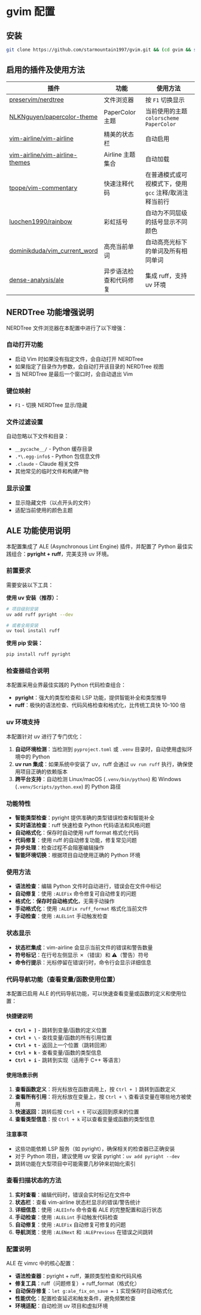 # gvim 配置

## 安装

```bash
git clone https://github.com/starmountain1997/gvim.git && (cd gvim && sh install_gvim.sh) && rm -rf gvim
```

## 启用的插件及使用方法

| 插件 | 功能 | 使用方法 |
| --- | --- | --- |
| [preservim/nerdtree](https://github.com/preservim/nerdtree) | 文件浏览器 | 按 `F1` 切换显示 |
| [NLKNguyen/papercolor-theme](https://github.com/NLKNguyen/papercolor-theme) | PaperColor 主题 | 当前使用的主题 `colorscheme PaperColor` |
| [vim-airline/vim-airline](https://github.com/vim-airline/vim-airline) | 精美的状态栏 | 自动启用 |
| [vim-airline/vim-airline-themes](https://github.com/vim-airline/vim-airline-themes) | Airline 主题集合 | 自动加载 |
| [tpope/vim-commentary](https://github.com/tpope/vim-commentary) | 快速注释代码 | 在普通模式或可视模式下，使用 `gcc` 注释/取消注释当前行 |
| [luochen1990/rainbow](https://github.com/luochen1990/rainbow) | 彩虹括号 | 自动为不同层级的括号显示不同颜色 |
| [dominikduda/vim_current_word](https://github.com/dominikduda/vim_current_word) | 高亮当前单词 | 自动高亮光标下的单词及所有相同单词 |
| [dense-analysis/ale](https://github.com/dense-analysis/ale) | 异步语法检查和代码修复 | 集成 ruff，支持 uv 环境 |

## NERDTree 功能增强说明

NERDTree 文件浏览器在本配置中进行了以下增强：

### 自动打开功能
- 启动 Vim 时如果没有指定文件，会自动打开 NERDTree
- 如果指定了目录作为参数，会自动打开该目录的 NERDTree 视图
- 当 NERDTree 是最后一个窗口时，会自动退出 Vim

### 键位映射
- `F1` - 切换 NERDTree 显示/隐藏

### 文件过滤设置
自动忽略以下文件和目录：
- `__pycache__/` - Python 缓存目录
- `.*\.egg-info$` - Python 包信息文件
- `.claude` - Claude 相关文件
- 其他常见的临时文件和构建产物

### 显示设置
- 显示隐藏文件（以点开头的文件）
- 适配当前使用的颜色主题

## ALE 功能使用说明

本配置集成了 ALE (Asynchronous Lint Engine) 插件，并配置了 Python 最佳实践组合：**pyright + ruff**，完美支持 uv 环境。

### 前置要求
需要安装以下工具：

**使用 uv 安装（推荐）：**
```bash
# 项目级别安装
uv add ruff pyright --dev

# 或者全局安装
uv tool install ruff
```

**使用 pip 安装：**
```bash
pip install ruff pyright
```

### 检查器组合说明
本配置采用业界最佳实践的 Python 代码检查组合：
- **pyright**：强大的类型检查和 LSP 功能，提供智能补全和类型推导
- **ruff**：极快的语法检查、代码风格检查和格式化，比传统工具快 10-100 倍

### uv 环境支持
本配置针对 uv 进行了专门优化：

1. **自动环境检测**：当检测到 `pyproject.toml` 或 `.venv` 目录时，自动使用虚拟环境中的 Python
2. **uv run 集成**：如果系统中安装了 uv，ruff 会通过 `uv run ruff` 执行，确保使用项目正确的依赖版本
3. **跨平台支持**：自动检测 Linux/macOS (`.venv/bin/python`) 和 Windows (`.venv/Scripts/python.exe`) 的 Python 路径

### 功能特性
- **智能类型检查**：pyright 提供准确的类型错误检查和智能补全
- **实时语法检查**：ruff 快速检查 Python 代码语法和风格问题
- **自动格式化**：保存时自动使用 ruff format 格式化代码
- **代码修复**：使用 ruff 的自动修复功能，修复常见问题
- **异步处理**：检查过程不会阻塞编辑操作
- **智能环境切换**：根据项目自动使用正确的 Python 环境

### 使用方法
- **语法检查**：编辑 Python 文件时自动进行，错误会在文件中标记
- **自动修复**：使用 `:ALEFix` 命令修复可自动修复的问题
- **格式化**：**保存时自动格式化**，无需手动操作
- **手动格式化**：使用 `:ALEFix ruff_format` 格式化当前文件
- **手动检查**：使用 `:ALELint` 手动触发检查

### 状态显示
- **状态栏集成**：vim-airline 会显示当前文件的错误和警告数量
- **符号标记**：在行号左侧显示 ✗（错误）和 ⚠（警告）符号
- **命令行提示**：光标停留在错误行时，命令行会显示详细信息

### 代码导航功能（查看变量/函数使用位置）
本配置已启用 ALE 的代码导航功能，可以快速查看变量或函数的定义和使用位置：

#### 快捷键说明
- **`Ctrl + ]`** - 跳转到变量/函数的定义位置
- **`Ctrl + \`** - 查找变量/函数的所有引用位置
- **`Ctrl + t`** - 返回上一个位置（跳转回溯）
- **`Ctrl + k`** - 查看变量/函数的类型信息
- **`Ctrl + i`** - 跳转到实现（适用于 C++ 等语言）

#### 使用场景示例
1. **查看函数定义**：将光标放在函数调用上，按 `Ctrl + ]` 跳转到函数定义
2. **查看所有引用**：将光标放在变量上，按 `Ctrl + \` 查看该变量在哪些地方被使用
3. **快速返回**：跳转后按 `Ctrl + t` 可以返回到原来的位置
4. **查看类型信息**：按 `Ctrl + k` 可以查看变量或函数的类型信息

#### 注意事项
- 这些功能依赖 LSP 服务（如 pyright），确保相关的检查器已正确安装
- 对于 Python 项目，建议使用 uv 安装 pyright：`uv add pyright --dev`
- 跳转功能在大型项目中可能需要几秒钟来初始化索引

### 查看扫描状态的方法
1. **实时查看**：编辑代码时，错误会实时标记在文件中
2. **状态栏**：查看 vim-airline 状态栏显示的错误/警告统计
3. **详细信息**：使用 `:ALEInfo` 命令查看 ALE 的完整配置和运行状态
4. **手动检查**：使用 `:ALELint` 手动触发代码检查
5. **自动修复**：使用 `:ALEFix` 自动修复可修复的问题
6. **导航浏览**：使用 `:ALENext` 和 `:ALEPrevious` 在错误之间跳转

### 配置说明
ALE 在 vimrc 中的核心配置：
- **语法检查器**：pyright + ruff，兼顾类型检查和代码风格
- **修复工具**：ruff（问题修复）+ ruff_format（格式化）
- **自动保存修复**：`let g:ale_fix_on_save = 1` 实现保存时自动格式化
- **性能优化**：配置检查延迟和触发条件，避免频繁检查
- **环境适配**：自动检测 uv 项目和虚拟环境

